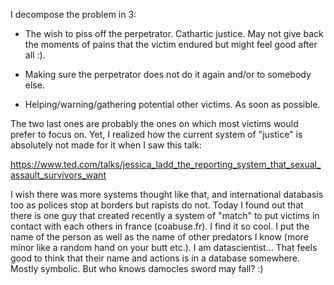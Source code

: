 I decompose the problem in 3:

- The wish to piss off the perpetrator. Cathartic justice. May not give back the moments of pains that the victim endured but might feel good after all :).

- Making sure the perpetrator does not do it again and/or to somebody else.

- Helping/warning/gathering potential other victims. As soon as possible.

The two last ones are probably the ones on which most victims would prefer to focus on. Yet, I realized how the current system of "justice" is absolutely not made for it when I saw this talk:

https://www.ted.com/talks/jessica_ladd_the_reporting_system_that_sexual_assault_survivors_want

I wish there was more systems thought like that, and international databasis too as polices stop at borders but rapists do not. Today I found out that there is one guy that created recently a system of "match" to put victims in contact with each others in france (coabuse.fr). I find it so cool. I put the name of the person as well as the name of other predators I know (more minor like a random hand on your butt etc.). I am datascientist... That feels good to think that their name and actions is in a database somewhere.  Mostly symbolic.  But who knows damocles sword may fall? :)